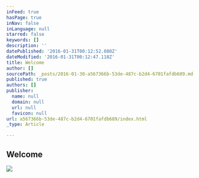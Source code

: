 ```yaml
---
inFeed: true
hasPage: true
inNav: false
inLanguage: null
starred: false
keywords: []
description: ''
datePublished: '2016-01-31T00:12:52.080Z'
dateModified: '2016-01-31T00:12:47.118Z'
title: Welcome
author: []
sourcePath: _posts/2016-01-30-a567366b-53de-487c-b2d4-6701fafdb689.md
published: true
authors: []
publisher:
  name: null
  domain: null
  url: null
  favicon: null
url: a567366b-53de-487c-b2d4-6701fafdb689/index.html
_type: Article

---
```

## Welcome
![](https://s3-us-west-2.amazonaws.com/the-grid-img/p/60f89846fe6d2a81483eb848cf83560c69ab90ef.jpg)